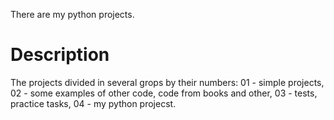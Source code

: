There are my python projects. 

# Description

The projects divided in several grops by their numbers:
01 - simple projects, 
02 - some examples of other code, code from books and other,
03 - tests, practice tasks,
04 - my python projecst.